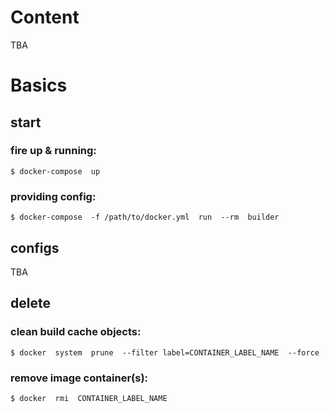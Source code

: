 

# Content

TBA




# Basics


## start

### fire up & running:
```
$ docker-compose  up
```

### providing config:
```
$ docker-compose  -f /path/to/docker.yml  run  --rm  builder
```


## configs

TBA


## delete

### clean build cache objects:
```
$ docker  system  prune  --filter label=CONTAINER_LABEL_NAME  --force
```

### remove image container(s):
```
$ docker  rmi  CONTAINER_LABEL_NAME
```


